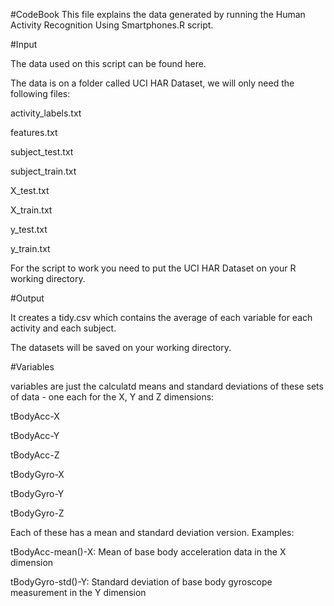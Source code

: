 #CodeBook This file explains the data generated by running the Human Activity Recognition Using Smartphones.R script.

#Input

The data used on this script can be found here.

The data is on a folder called UCI HAR Dataset, we will only need the following files:

activity_labels.txt

features.txt

subject_test.txt

subject_train.txt

X_test.txt

X_train.txt

y_test.txt

y_train.txt

For the script to work you need to put the UCI HAR Dataset on your R working directory.

#Output

It creates a tidy.csv which contains the average of each variable for each activity and each subject.

The datasets will be saved on your working directory.

#Variables

variables are just the calculatd means and standard deviations of these sets of data - one each for the X, Y and Z dimensions:

tBodyAcc-X

tBodyAcc-Y

tBodyAcc-Z

tBodyGyro-X

tBodyGyro-Y

tBodyGyro-Z

Each of these has a mean and standard deviation version. Examples:

tBodyAcc-mean()-X: Mean of base body acceleration data in the X dimension

tBodyGyro-std()-Y: Standard deviation of base body gyroscope measurement in the Y dimension
